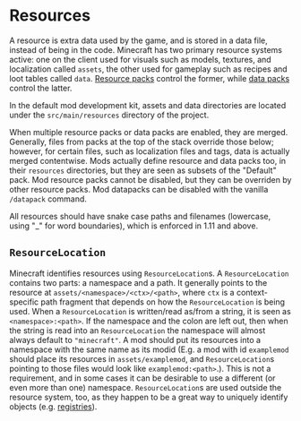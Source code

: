 Resources
=========

A resource is extra data used by the game, and is stored in a data file, instead of being in the code. 
Minecraft has two primary resource systems active: one on the client used for visuals such as models, textures, and localization called `assets`, the other used for gameplay such as recipes and loot tables called `data`.
[Resource packs](https://minecraft.gamepedia.com/Resource_pack) control the former, while [data packs](https://minecraft.gamepedia.com/Data_pack) control the latter.

In the default mod development kit, assets and data directories are located under the `src/main/resources` directory of the project. 

When multiple resource packs or data packs are enabled, they are merged. Generally, files from packs at the top of the stack override those below; however, for certain files, such as localization files and tags, data is actually merged contentwise. Mods actually define resource and data packs too, in their `resources` directories, but they are seen as subsets of the "Default" pack. Mod resource packs cannot be disabled, but they can be overriden by other resource packs. Mod datapacks can be disabled with the vanilla `/datapack` command.

All resources should have snake case paths and filenames (lowercase, using "_" for word boundaries), which is enforced in 1.11 and above.

`ResourceLocation`
------------------

Minecraft identifies resources using `ResourceLocation`s. A `ResourceLocation` contains two parts: a namespace and a path. It generally points to the resource at `assets/<namespace>/<ctx>/<path>`, where `ctx` is a context-specific path fragment that depends on how the `ResourceLocation` is being used. When a `ResourceLocation` is written/read as/from a string, it is seen as `<namespace>:<path>`. If the namespace and the colon are left out, then when the string is read into an `ResourceLocation` the namespace will almost always default to `"minecraft"`. A mod should put its resources into a namespace with the same name as its modid (E.g. a mod with id `examplemod` should place its resources in `assets/examplemod`, and `ResourceLocation`s pointing to those files would look like `examplemod:<path>`.). This is not a requirement, and in some cases it can be desirable to use a different (or even more than one) namespace. `ResourceLocation`s are used outside the resource system, too, as they happen to be a great way to uniquely identify objects (e.g. [registries][]).

[registries]: registries.md

